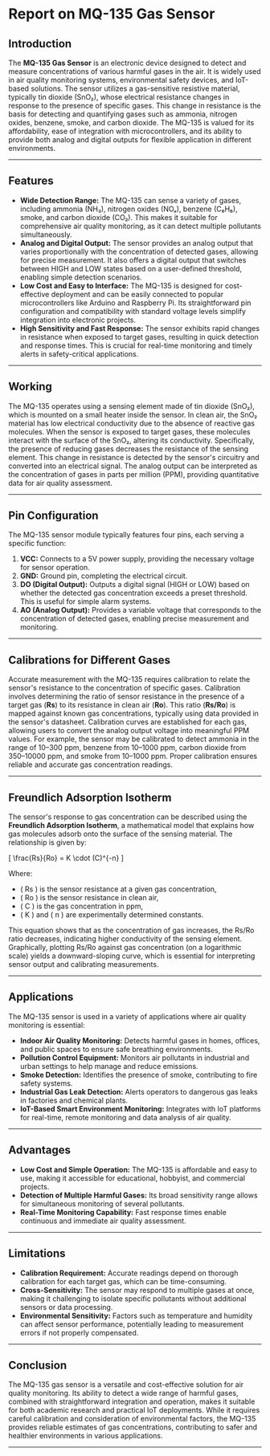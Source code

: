 # Report on MQ-135 Gas Sensor

## Introduction
The **MQ-135 Gas Sensor** is an electronic device designed to detect and measure concentrations of various harmful gases in the air. It is widely used in air quality monitoring systems, environmental safety devices, and IoT-based solutions. The sensor utilizes a gas-sensitive resistive material, typically tin dioxide (SnO₂), whose electrical resistance changes in response to the presence of specific gases. This change in resistance is the basis for detecting and quantifying gases such as ammonia, nitrogen oxides, benzene, smoke, and carbon dioxide. The MQ-135 is valued for its affordability, ease of integration with microcontrollers, and its ability to provide both analog and digital outputs for flexible application in different environments.

---

## Features
- **Wide Detection Range:** The MQ-135 can sense a variety of gases, including ammonia (NH₃), nitrogen oxides (NOₓ), benzene (C₆H₆), smoke, and carbon dioxide (CO₂). This makes it suitable for comprehensive air quality monitoring, as it can detect multiple pollutants simultaneously.
- **Analog and Digital Output:** The sensor provides an analog output that varies proportionally with the concentration of detected gases, allowing for precise measurement. It also offers a digital output that switches between HIGH and LOW states based on a user-defined threshold, enabling simple detection scenarios.
- **Low Cost and Easy to Interface:** The MQ-135 is designed for cost-effective deployment and can be easily connected to popular microcontrollers like Arduino and Raspberry Pi. Its straightforward pin configuration and compatibility with standard voltage levels simplify integration into electronic projects.
- **High Sensitivity and Fast Response:** The sensor exhibits rapid changes in resistance when exposed to target gases, resulting in quick detection and response times. This is crucial for real-time monitoring and timely alerts in safety-critical applications.

---

## Working
The MQ-135 operates using a sensing element made of tin dioxide (SnO₂), which is mounted on a small heater inside the sensor. In clean air, the SnO₂ material has low electrical conductivity due to the absence of reactive gas molecules. When the sensor is exposed to target gases, these molecules interact with the surface of the SnO₂, altering its conductivity. Specifically, the presence of reducing gases decreases the resistance of the sensing element. This change in resistance is detected by the sensor's circuitry and converted into an electrical signal. The analog output can be interpreted as the concentration of gases in parts per million (PPM), providing quantitative data for air quality assessment.

---

## Pin Configuration
The MQ-135 sensor module typically features four pins, each serving a specific function:
1. **VCC:** Connects to a 5V power supply, providing the necessary voltage for sensor operation.
2. **GND:** Ground pin, completing the electrical circuit.
3. **DO (Digital Output):** Outputs a digital signal (HIGH or LOW) based on whether the detected gas concentration exceeds a preset threshold. This is useful for simple alarm systems.
4. **AO (Analog Output):** Provides a variable voltage that corresponds to the concentration of detected gases, enabling precise measurement and monitoring.

---

## Calibrations for Different Gases
Accurate measurement with the MQ-135 requires calibration to relate the sensor's resistance to the concentration of specific gases. Calibration involves determining the ratio of sensor resistance in the presence of a target gas (**Rs**) to its resistance in clean air (**Ro**). This ratio (**Rs/Ro**) is mapped against known gas concentrations, typically using data provided in the sensor's datasheet. Calibration curves are established for each gas, allowing users to convert the analog output voltage into meaningful PPM values. For example, the sensor may be calibrated to detect ammonia in the range of 10–300 ppm, benzene from 10–1000 ppm, carbon dioxide from 350–10000 ppm, and smoke from 10–1000 ppm. Proper calibration ensures reliable and accurate gas concentration readings.

---

## Freundlich Adsorption Isotherm
The sensor's response to gas concentration can be described using the **Freundlich Adsorption Isotherm**, a mathematical model that explains how gas molecules adsorb onto the surface of the sensing material. The relationship is given by:

\[
\frac{Rs}{Ro} = K \cdot (C)^{-n}
\]

Where:
- \( Rs \) is the sensor resistance at a given gas concentration,
- \( Ro \) is the sensor resistance in clean air,
- \( C \) is the gas concentration in ppm,
- \( K \) and \( n \) are experimentally determined constants.

This equation shows that as the concentration of gas increases, the Rs/Ro ratio decreases, indicating higher conductivity of the sensing element. Graphically, plotting Rs/Ro against gas concentration (on a logarithmic scale) yields a downward-sloping curve, which is essential for interpreting sensor output and calibrating measurements.

---

## Applications
The MQ-135 sensor is used in a variety of applications where air quality monitoring is essential:
- **Indoor Air Quality Monitoring:** Detects harmful gases in homes, offices, and public spaces to ensure safe breathing environments.
- **Pollution Control Equipment:** Monitors air pollutants in industrial and urban settings to help manage and reduce emissions.
- **Smoke Detection:** Identifies the presence of smoke, contributing to fire safety systems.
- **Industrial Gas Leak Detection:** Alerts operators to dangerous gas leaks in factories and chemical plants.
- **IoT-Based Smart Environment Monitoring:** Integrates with IoT platforms for real-time, remote monitoring and data analysis of air quality.

---

## Advantages
- **Low Cost and Simple Operation:** The MQ-135 is affordable and easy to use, making it accessible for educational, hobbyist, and commercial projects.
- **Detection of Multiple Harmful Gases:** Its broad sensitivity range allows for simultaneous monitoring of several pollutants.
- **Real-Time Monitoring Capability:** Fast response times enable continuous and immediate air quality assessment.

---

## Limitations
- **Calibration Requirement:** Accurate readings depend on thorough calibration for each target gas, which can be time-consuming.
- **Cross-Sensitivity:** The sensor may respond to multiple gases at once, making it challenging to isolate specific pollutants without additional sensors or data processing.
- **Environmental Sensitivity:** Factors such as temperature and humidity can affect sensor performance, potentially leading to measurement errors if not properly compensated.

---

## Conclusion
The MQ-135 gas sensor is a versatile and cost-effective solution for air quality monitoring. Its ability to detect a wide range of harmful gases, combined with straightforward integration and operation, makes it suitable for both academic research and practical IoT deployments. While it requires careful calibration and consideration of environmental factors, the MQ-135 provides reliable estimates of gas concentrations, contributing to safer and healthier environments in various applications.

---
